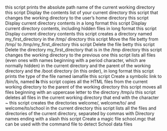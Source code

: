 this script  prints the absolute path name of the current working directory
this script Display the contents list of your current directory
this script that changes the working directory to the user’s home directory
this script Display current directory contents in a long format
this script Display current directory contents, including hidden files in long format
this script Display current directory contents
this script creates a directory named my_first_directory in the /tmp/ directory
this script Move the file betty from /tmp/ to /tmp/my_first_directory
this script Delete the file betty
this script Delete the directory my_first_directory that is in the /tmp directory
this script changes the working directory to the previous one
this script lists all files (even ones with names beginning with a period character, which are normally hidden) in the current directory and the parent of the working directory and the /boot directory (in this order), in long format
this script prints the type of the file named iamafile
this script Create a symbolic link to /bin/ls, named __ls__
this script copies all the HTML files from the current working directory to the parent of the working directory
this script moves all files beginning with an uppercase letter to the directory /tmp/u
this script deletes all files in the current working directory that end with the character ~
this script creates the directories welcome/, welcome/to/ and welcome/to/school in the current directory
this script lists all the files and directories of the current directory, separated by commas with Directory names  ending with a slash
this script Create a magic file school.mgc that can be used with the command file to detect School data files
